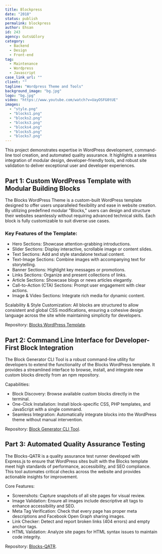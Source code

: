 ```yaml
---
title: Blockpress
date: "2018"
status: publish
permalink: blockpress
author: Ehsan
id: 243
agency: Guts&Glory
category:
  - Backend
  - Design
  - Front-end
tag:
  - Maintenance
  - Wordpress
  - Javascript
case_link_url: ""
client: ""
tagline: "Wordpress Theme and Tools"
background_image: "bg.jpg"
logo: "bg.jpg"
video: "https://www.youtube.com/watch?v=UayOSFG0tUE"
images:
  - "style.png"
  - "blocks1.png"
  - "blocks2.png"
  - "blocks3.png"
  - "blocks4.png"
  - "blocks5.png"
  - "blocks7.png"
---
```


This project demonstrates expertise in WordPress development, command-line tool creation, and automated quality assurance. It highlights a seamless integration of modular design, developer-friendly tools, and robust site validation to deliver exceptional user and developer experiences.

<h2>Part 1: Custom WordPress Template with Modular Building Blocks</h2>
The Blocks WordPress Theme is a custom-built WordPress template designed to offer users unparalleled flexibility and ease in website creation. By utilizing predefined modular "Blocks," users can design and structure their websites seamlessly without requiring advanced technical skills. Each block is fully customizable to suit diverse use cases.

<br />
<h3>Key Features of the Template:</h3>

- Hero Sections: Showcase attention-grabbing introductions.
- Slider Sections: Display interactive, scrollable image or content slides.
- Text Sections: Add and style standalone textual content.
- Text-Image Sections: Combine images with accompanying text for storytelling.
- Banner Sections: Highlight key messages or promotions.
- Links Sections: Organize and present collections of links.
- Article Sections: Showcase blogs or news articles elegantly.
- Call-to-Action (CTA) Sections: Prompt user engagement with clear actions.
- Image & Video Sections: Integrate rich media for dynamic content.

Scalability & Style Customization: All blocks are structured to allow consistent and global CSS modifications, ensuring a cohesive design language across the site while maintaining simplicity for developers.

Repository: [Blocks WordPress Template](https://github.com/ehsanpo/Blocks/).

<h2>Part 2: Command Line Interface for Developer-First Block Integration</h2>
The Block Generator CLI Tool is a robust command-line utility for developers to extend the functionality of the Blocks WordPress template. It provides a streamlined interface to browse, install, and integrate new custom blocks directly from an npm repository.

Capabilities:

- Block Discovery: Browse available custom blocks directly in the terminal.
- One-Click Installation: Install block-specific CSS, PHP templates, and JavaScript with a single command.
- Seamless Integration: Automatically integrate blocks into the WordPress theme without manual intervention.

Repository: [Block Generator CLI Tool](https://github.com/ehsanpo/block-gen).

<h2>Part 3: Automated Quality Assurance Testing</h2>
The Blocks-QATR is a quality assurance test runner developed with Express.js to ensure that WordPress sites built with the Blocks template meet high standards of performance, accessibility, and SEO compliance. This tool automates critical checks across the website and provides actionable insights for improvement.

Core Features:

- Screenshots: Capture snapshots of all site pages for visual review.
- Image Validation: Ensure all images include descriptive alt tags to enhance accessibility and SEO.
- Meta Tag Verification: Check that every page has proper meta descriptions and Facebook Open Graph sharing images.
- Link Checker: Detect and report broken links (404 errors) and empty anchor tags.
- HTML Validation: Analyze site pages for HTML syntax issues to maintain code integrity.

Repository: [Blocks-QATR](https://github.com/ehsanpo/Blocks-QATR).
